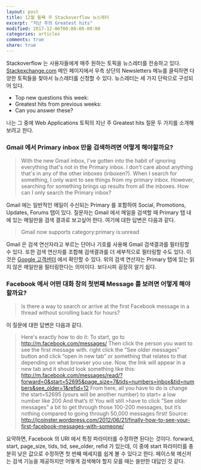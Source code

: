```yaml
---
layout: post
title: 12월 둘째 주 Stackoverflow 뉴스레터
excerpt: "지난 주의 Greatest hits"
modified: 2017-12-06T00:00:00-00:00
categories: articles
comments: true
share: true
---
```


Stackoverflow 는 사용자들에게 매주 원하는 토픽을 뉴스레터를 전송하고 있다. [Stackexchange.com](https://stackexchange.com/) 메인 페이지에서 우측 상단의 Newsletters 메뉴를 클릭하면 다양한 토픽들을 찾아서 뉴스레터를 신청할 수 있다. 뉴스레터는 세 가지 단락으로 구성되어 있다.
- Top new questions this week:
- Greatest hits from previous weeks:
- Can you answer these?

나는 그 중에 Web Applications 토픽의 지난 주 Greatest hits 질문 두 가지를 소개해보려고 한다.

### Gmail 에서 Primary inbox 만을 검색하려면 어떻게 해야할까요?

>With the new Gmail inbox, I've gotten into the habit of ignoring everything that's not in the Primary inbox. I don't care about anything that's in any of the other inboxes (inboxen?). When I search for something, I only want to see things from my primary inbox. However, searching for something brings up results from all the inboxes. How can I only search the Primary inbox?

Gmail 에는 일반적인 메일이 수신되는 Primary 를 포함하여 Social, Promotions, Updates, Forums 탭이 있다. 질문자는 Gmail 에서 메일을 검색할 때 Primary 탭 내에 있는 메일만을 검색 결과로 보고싶어 한다. 여기에 대한 답변은 다음과 같다.

>Gmail now supports
>category:primary is:unread

Gmail 은 검색 연산자라고 부르는 단어나 기호를 사용해 Gmail 검색결과를 필터링할 수 있다. 또한 검색 연산자를 조합해 검색결과를 더 세부적으로 필터링할 수도 있다. 이것은 [Google 고객센터](https://support.google.com/mail/answer/7190?hl=ko) 에서 확인할 수 있다. 위의 검색 연산자는 Primary 탭에 있는 읽지 않은 메일만을 필터링한다는 의미이다. 보다시피 굉장히 알기 쉽다.

### Facebook 에서 어떤 대화 창의 첫번째 Message 를 보려면 어떻게 해야할까요?

>Is there a way to search or arrive at the first Facebook message in a thread without scrolling back for hours?

이 질문에 대한 답변은 다음과 같다.

>Here's exactly how to do it:
>To start, go to http://m.facebook.com/messages/
>Then click the person you want to see the first message with. right click the ”See older messages” button and click “open in new tab” or something that relates to that depending on what browser you use. Now, the link will appear in a new tab and it should look something like this:
>http://m.facebook.com/messages/read/?forward=0&start=52695&page_size=7&tids=numbers=inbox&tid=numbers&see_older=1&refid=12
>From here, all you have to do is change the start=52695 (yours will be another number) to start= a low number like 200 And that’s it! You will still >have to click ”See older messages” a bit to get through those 100-200 messages, but it’s nothing compared to going through 50,000 messages first!
>Source: http://jcoinster.wordpress.com/2012/06/21/finally-how-to-see-your-first-facebook-messages-with-someone/

요약하면, Facebook 의 URI 에서 특정 파라미터를 수정하면 된다는 것이다. forward, start, page_size, tids, tid, see_older, refid 가 있는데, 이 중에 start 파라미터를 충분히 낮은 값으로 수정하면 첫 번째 메세지를 쉽게 볼 수 있다고 한다. 페이스북 메신저는 검색 기능을 제공하지만 어떻게 검색해야 할지 모를 때는 쓸만한 대답인 것 같다.
